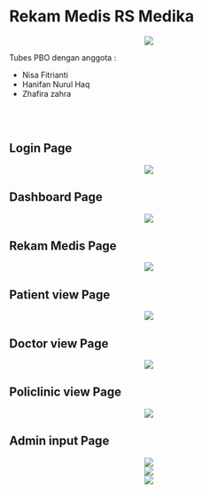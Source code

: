 # Rekam Medis RS Medika

<p align="center">
<img src="src/medical/record/assets/rekam-medik-asset/Group 45.png" style="margin-left:auto; margin-right:auto;">
</p>
<P> Tubes PBO dengan anggota : </p>
<ul>
  <li>Nisa Fitrianti</li>
  <li>Hanifan Nurul Haq</li>
  <li>Zhafira zahra</li>
</ul>

<br><br>
## Login Page
<p align="center">
<img src="pic/Screenshot_16.png" style="margin-left:auto; margin-right:auto;">
</p>

## Dashboard Page
<p align="center">
<img src="pic/Screenshot_17.png" style="margin-left:auto; margin-right:auto;">
</p>

## Rekam Medis Page
<p align="center">
<img src="pic/Screenshot_18.png" style="margin-left:auto; margin-right:auto;">
</p>

## Patient view Page
<p align="center">
<img src="pic/Screenshot_19.png" style="margin-left:auto; margin-right:auto;">
</p>

## Doctor view Page
<p align="center">
<img src="pic/Screenshot_20.png" style="margin-left:auto; margin-right:auto;">
</p>

## Policlinic view Page
<p align="center">
<img src="pic/Screenshot_21.png" style="margin-left:auto; margin-right:auto;">
</p>

## Admin input Page
<p align="center">
<img src="pic/Screenshot_22.png" style="margin-left:auto; margin-right:auto;">
<br>
<img src="pic/Screenshot_23.png" style="margin-left:auto; margin-right:auto;">
<br>
<img src="pic/Screenshot_24.png" style="margin-left:auto; margin-right:auto;">
</p>
